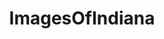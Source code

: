 ---
title: ImagesOfIndiana
crosslinks:
- whatsthisbug
- whatsthisplant
- tattoos
- pics
- imagesofnetwork
- Indiana
- spiders
- EarthPorn
- CollegeBasketball
- funny
- trashy
- mildlyinteresting
- PokemonGoMPLS
- aww
- whatsthisbird
- whatisthisthing
- itookapicture
- OldSchoolCool
- indianapolis
- mycology
---